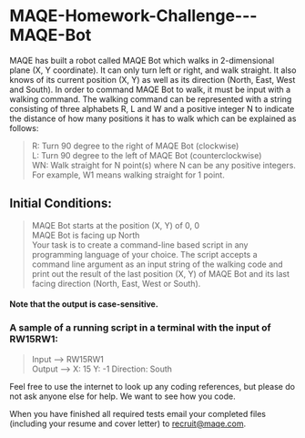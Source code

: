 # MAQE-Homework-Challenge---MAQE-Bot
MAQE has built a robot called MAQE Bot which walks in 2-dimensional plane (X, Y coordinate). It can only turn left or right, and walk straight. It also knows of its current position (X, Y) as well as its direction (North, East, West and South). In order to command MAQE Bot to walk, it must be input with a walking command. The walking command can be represented with a string consisting of three alphabets R, L and W and a positive integer N to indicate the distance of how many positions it has to walk which can be explained as follows:
> R: Turn 90 degree to the right of MAQE Bot (clockwise) <br/>
> L: Turn 90 degree to the left of MAQE Bot (counterclockwise) <br/>
> WN: Walk straight for N point(s) where N can be any positive integers. For example, W1 means walking straight for 1 point.
## Initial Conditions:
> MAQE Bot starts at the position (X, Y) of 0, 0 <br/>
> MAQE Bot is facing up North <br/>
Your task is to create a command-line based script in any programming language of your choice. The script accepts a command line argument as an input string of the walking code and print out the result of the last position (X, Y) of MAQE Bot and its last facing direction (North, East, West or South).

#### Note that the output is case-sensitive.

### A sample of a running script in a terminal with the input of RW15RW1:
> Input --> RW15RW1 <br/>
> Output --> X: 15 Y: -1 Direction: South <br/>

Feel free to use the internet to look up any coding references, but please do not ask anyone else for help. We want to see how you code.

When you have finished all required tests email your completed files (including your resume and cover letter) to recruit@maqe.com.
